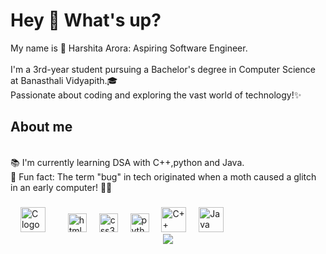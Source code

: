 <h1 align="left">Hey 👋 What's up?</h1>

<p align="left">My name is 🌟 Harshita Arora: Aspiring Software Engineer. <br><br>I'm a 3rd-year student pursuing a Bachelor's degree in Computer Science at Banasthali Vidyapith.🎓 
    <br>Passionate about coding and exploring the vast world of technology!✨</p>

<h2 align="left">About me</h2>

<p align="left"> <br>📚 I'm currently learning DSA with C++,python and Java. <br>🎲 Fun fact: The term "bug" in tech originated when a moth caused a glitch in an early computer! 🦋👾</p>



###



###


###

<div align="left">
 
  <img width="12" />
 <img src="https://cdn.jsdelivr.net/gh/devicons/devicon/icons/c/c-original.svg" height="40" alt="C logo" />
  <img width="12" />
  <img width="12" />
  <img src="https://cdn.jsdelivr.net/gh/devicons/devicon/icons/html5/html5-original.svg" height="30" alt="html5 logo"  />
  <img width="12" />
  <img src="https://cdn.jsdelivr.net/gh/devicons/devicon/icons/css3/css3-original.svg" height="30" alt="css3 logo"  />
  <img width="12" />
  <img src="https://cdn.jsdelivr.net/gh/devicons/devicon/icons/python/python-original.svg" height="30" alt="python logo"  />
  <img width="12" />
<img src="https://cdn.jsdelivr.net/gh/devicons/devicon/icons/cplusplus/cplusplus-original.svg" height="40" alt="C++ logo" />
  <img width="12" />
  <img src="https://cdn.jsdelivr.net/gh/devicons/devicon/icons/java/java-original.svg" height="40" alt="Java logo" />
</div>
</div>
<div align="center">
<img src="https://user-images.githubusercontent.com/74038190/221352975-94759904-aa4c-4032-a8ab-b546efb9c478.gif"/>
</div>

